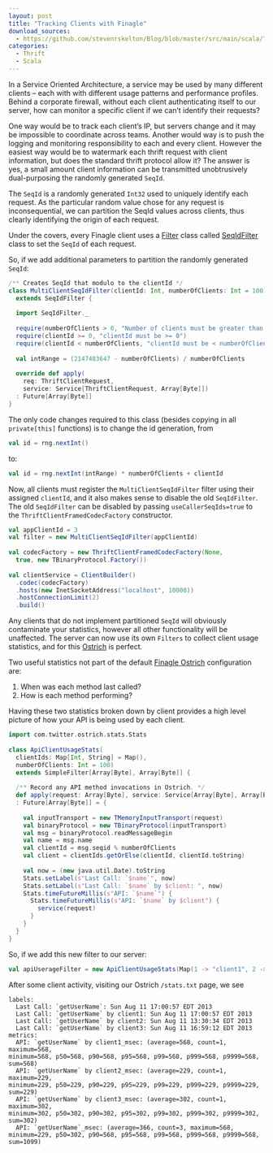 ```yaml
---
layout: post
title: "Tracking Clients with Finagle"
download_sources:
  - https://github.com/stevenrskelton/Blog/blob/master/src/main/scala/Tracking-Clients-with-Finagle.scala
categories:
  - Thrift
  - Scala
---
```


In a Service Oriented Architecture, a service may be used by many different clients – each with with different usage patterns and performance profiles. Behind a corporate firewall, without each client authenticating itself to our server, how can monitor a specific client if we can’t identify their requests?

One way would be to track each client’s IP, but servers change and it may be impossible to coordinate across teams. Another would way is to push the logging and monitoring responsibility to each and every client. However the easiest way would be to watermark each thrift request with client information, but does the standard thrift protocol allow it? The answer is yes, a small amount client information can be transmitted unobtrusively dual-purposing the randomly generated `SeqId`.

The `SeqId` is a randomly generated `Int32` used to uniquely identify each request. As the particular random value chose for any request is inconsequential, we can partition the SeqId values across clients, thus clearly identifying the origin of each request.

Under the covers, every Finagle client uses a [Filter](https://github.com/twitter/finagle/blob/master/finagle-core/src/main/scala/com/twitter/finagle/Filter.scala) class called [SeqIdFilter](https://github.com/twitter/finagle/blob/master/finagle-thrift/src/main/scala/com/twitter/finagle/thrift/SeqIdFilter.scala) class to set the `SeqId` of each request.

So, if we add additional parameters to partition the randomly generated `SeqId`:

```scala
/** Creates SeqId that modulo to the clientId */
class MultiClientSeqIdFilter(clientId: Int, numberOfClients: Int = 100)
  extends SeqIdFilter {
 
  import SeqIdFilter._
 
  require(numberOfClients > 0, "Number of clients must be greater than zero")
  require(clientId >= 0, "clientId must be >= 0")
  require(clientId < numberOfClients, "clientId must be < numberOfClients")
 
  val intRange = (2147483647 - numberOfClients) / numberOfClients
 
  override def apply(
    req: ThriftClientRequest,
    service: Service[ThriftClientRequest, Array[Byte]])
  : Future[Array[Byte]]
}
```

The only code changes required to this class (besides copying in all `private[this]` functions) is to change the id generation, from

```scala
val id = rng.nextInt()
```

to:

```scala
val id = rng.nextInt(intRange) * numberOfClients + clientId
```

Now, all clients must register the `MultiClientSeqIdFilter` filter using their assigned `clientId`, and it also makes sense to disable the old `SeqIdFilter`.
The old `SeqIdFilter` can be disabled by passing `useCallerSeqIds=true` to the `ThriftClientFramedCodecFactory` constructor.

```scala
val appClientId = 3
val filter = new MultiClientSeqIdFilter(appClientId)
 
val codecFactory = new ThriftClientFramedCodecFactory(None,
  true, new TBinaryProtocol.Factory())
 
val clientService = ClientBuilder()
  .codec(codecFactory)
  .hosts(new InetSocketAddress("localhost", 10000))
  .hostConnectionLimit(2)
  .build()
```

Any clients that do not implement partitioned `SeqId` will obviously contaminate your statistics, however all other functionality will be unaffected.
The server can now use its own `Filters` to collect client usage statistics, and for this [Ostrich](https://github.com/twitter/ostrich) is perfect.

Two useful statistics not part of the default [Finagle Ostrich](https://github.com/twitter/ostrich) configuration are: 
1. When was each method last called?
2. How is each method performing?

Having these two statistics broken down by client provides a high level picture of how your API is being used by each client.

```scala
import com.twitter.ostrich.stats.Stats
 
class ApiClientUsageStats(
  clientIds: Map[Int, String] = Map(),
  numberOfClients: Int = 100)
  extends SimpleFilter[Array[Byte], Array[Byte]] {
 
  /** Record any API method invocations in Ostrich. */
  def apply(request: Array[Byte], service: Service[Array[Byte], Array[Byte]])
  : Future[Array[Byte]] = {
 
    val inputTransport = new TMemoryInputTransport(request)
    val binaryProtocol = new TBinaryProtocol(inputTransport)
    val msg = binaryProtocol.readMessageBegin
    val name = msg.name
    val clientId = msg.seqid % numberOfClients
    val client = clientIds.getOrElse(clientId, clientId.toString)
 
    val now = (new java.util.Date).toString
    Stats.setLabel(s"Last Call: `$name`", now)
    Stats.setLabel(s"Last Call: `$name` by $client: ", now)
    Stats.timeFutureMillis(s"API: `$name`") {
      Stats.timeFutureMillis(s"API: `$name` by $client") {
        service(request)
      }
    }
  }
}
```

So, if we add this new filter to our server:

```scala
val apiUserageFilter = new ApiClientUsageStats(Map(1 -> "client1", 2 -> "client2", 3 -> "client3"))
```

After some client activity, visiting our Ostrich `/stats.txt` page, we see

```
labels:
  Last Call: `getUserName`: Sun Aug 11 17:00:57 EDT 2013
  Last Call: `getUserName` by client1: Sun Aug 11 17:00:57 EDT 2013
  Last Call: `getUserName` by client2: Sun Aug 11 13:30:34 EDT 2013
  Last Call: `getUserName` by client3: Sun Aug 11 16:59:12 EDT 2013
metrics:
  API: `getUserName` by client1_msec: (average=568, count=1, maximum=568,
minimum=568, p50=568, p90=568, p95=568, p99=568, p999=568, p9999=568, sum=568)
  API: `getUserName` by client2_msec: (average=229, count=1, maximum=229,
minimum=229, p50=229, p90=229, p95=229, p99=229, p999=229, p9999=229, sum=229)
  API: `getUserName` by client3_msec: (average=302, count=1, maximum=302,
minimum=302, p50=302, p90=302, p95=302, p99=302, p999=302, p9999=302, sum=302)
  API: `getUserName`_msec: (average=366, count=3, maximum=568,
minimum=229, p50=302, p90=568, p95=568, p99=568, p999=568, p9999=568, sum=1099)
```

